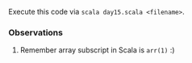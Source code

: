 Execute this code via `scala day15.scala <filename>`.

### Observations

1. Remember array subscript in Scala is `arr(1)` :)
